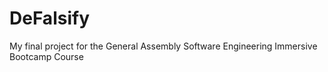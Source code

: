# DeFalsify
My final project for the General Assembly Software Engineering Immersive Bootcamp Course
